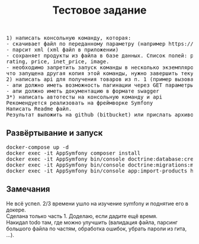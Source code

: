 <p align="center">
    <h1 align="center">Тестовое задание</h1>
    <br>
</p>

<pre>
1) написать консольную команду, которая:
- скачивает файл по переданному параметру (например https://example.com/products.xml)
- парсит xml (xml файл в приложении)
- сохраняет продукты из файла в базе данных. Список полей: product_id, title, description,
rating, price, inet_price, image.
- необходимо запретить запуск команды в несколько экземпляров. Если команда определила,
что запущена другая копия этой команды, нужно завершить текущий процесс с кодом 0.
2) написать api для получения товаров из п. 1 (пример вызова GET /products?page=2)
- апи должно иметь возможность пагинации через GET параметры
- апи должно иметь документацию в формате swagger
3*) написать автотесты на консольную команду и api
Рекомендуется реализовать на фреймворке Symfony
Написать Readme файл.
Результат выложить на github (bitbucket) или прислать архивом с комментариями.
</pre>

<h2>Развёртывание и запуск</h2>
<pre>
docker-compose up -d
docker exec -it AppSymfony composer install
docker exec -it AppSymfony bin/console doctrine:database:create
docker exec -it AppSymfony bin/console doctrine:migrations:migrate
docker exec -it AppSymfony bin/console app:import-products http://nginx/products.xml
</pre>

<h2>Замечания</h2>
Не всё успел. 2/3 времени ушло на изучение symfony и поднятие его в докере.<br>
Сделана только часть 1. Доделаю, если дадите ещё время.<br>
Накидал todo там, где можно улучшить (валидация файла, парсинг большого файла по частям, обработка ошибок, убрать пароли из гита, ...).<br>

